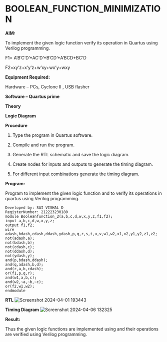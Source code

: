 # BOOLEAN_FUNCTION_MINIMIZATION

**AIM:**

To implement the given logic function verify its operation in Quartus using Verilog programming.

F1= A’B’C’D’+AC’D’+B’CD’+A’BCD+BC’D 

F2=xy’z+x’y’z+w’xy+wx’y+wxy

**Equipment Required:**

Hardware – PCs, Cyclone II , USB flasher

**Software – Quartus prime**

**Theory**

**Logic Diagram**

**Procedure**

1.	Type the program in Quartus software.

2.	Compile and run the program.

3.	Generate the RTL schematic and save the logic diagram.

4.	Create nodes for inputs and outputs to generate the timing diagram.

5.	For different input combinations generate the timing diagram.


**Program:**

Program to implement the given logic function and to verify its operations in quartus using Verilog programming. 
```
Developed by: SAI VISHAL D
RegisterNumber: 212223230180
module Booleanfunction_2(a,b,c,d,w,x,y,z,f1,f2);
input a,b,c,d,w,x,y,z;
output f1,f2;
wire adash,bdash,cdash,ddash,ydash,p,q,r,s,t,u,v,w1,w2,x1,x2,y1,y2,z1,z2;
not(adash,a);
not(bdash,b);
not(cdash,c);
not(ddash,d);
not(ydash,y);
and(p,bdash,ddash);
and(q,adash,b,d);
and(r,a,b,cdash);
or(f1,p,q,r);
and(w1,a,b,c);
and(w2,~a,~b,~c);
or(f2,w1,w2);
endmodule 
```
**RTL**
![Screenshot 2024-04-01 193443](https://github.com/SaiVishal1105/BOOLEAN_FUNCTION_MINIMIZATION/assets/145742557/5e7b2da6-a227-4d07-a7b6-bcd4372122a2)

**Timing Diagram**
![Screenshot 2024-04-06 132325](https://github.com/SaiVishal1105/BOOLEAN_FUNCTION_MINIMIZATION/assets/145742557/241b62dc-9436-4053-ac84-cb20aaed51e7)


**Result:**

Thus the given logic functions are implemented using and their operations are verified using Verilog programming.

